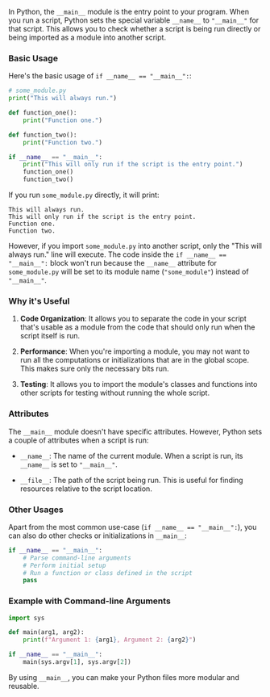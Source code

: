 



In Python, the `__main__` module is the entry point to your program. When you run a script, Python sets the special variable `__name__` to `"__main__"` for that script. This allows you to check whether a script is being run directly or being imported as a module into another script.

### Basic Usage
Here's the basic usage of `if __name__ == "__main__":`:

```python
# some_module.py
print("This will always run.")

def function_one():
    print("Function one.")

def function_two():
    print("Function two.")

if __name__ == "__main__":
    print("This will only run if the script is the entry point.")
    function_one()
    function_two()
```

If you run `some_module.py` directly, it will print:

```
This will always run.
This will only run if the script is the entry point.
Function one.
Function two.
```

However, if you import `some_module.py` into another script, only the "This will always run." line will execute. The code inside the `if __name__ == "__main__":` block won't run because the `__name__` attribute for `some_module.py` will be set to its module name (`"some_module"`) instead of `"__main__"`.

### Why it's Useful

1. **Code Organization**: It allows you to separate the code in your script that's usable as a module from the code that should only run when the script itself is run.

2. **Performance**: When you're importing a module, you may not want to run all the computations or initializations that are in the global scope. This makes sure only the necessary bits run.

3. **Testing**: It allows you to import the module's classes and functions into other scripts for testing without running the whole script.

### Attributes
The `__main__` module doesn't have specific attributes. However, Python sets a couple of attributes when a script is run:

- `__name__`: The name of the current module. When a script is run, its `__name__` is set to `"__main__"`.
  
- `__file__`: The path of the script being run. This is useful for finding resources relative to the script location.

### Other Usages
Apart from the most common use-case (`if __name__ == "__main__":`), you can also do other checks or initializations in `__main__`:

```python
if __name__ == "__main__":
    # Parse command-line arguments
    # Perform initial setup
    # Run a function or class defined in the script
    pass
```

### Example with Command-line Arguments
```python
import sys

def main(arg1, arg2):
    print(f"Argument 1: {arg1}, Argument 2: {arg2}")

if __name__ == "__main__":
    main(sys.argv[1], sys.argv[2])
```

By using `__main__`, you can make your Python files more modular and reusable.